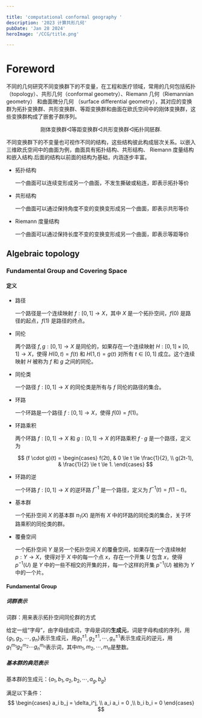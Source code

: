 ```yaml
---

title: 'computational conformal geography '
description: '2023 计算共形几何'
pubDate: 'Jan 28 2024'
heroImage: '/CCG/title.png'

---
```


# Foreword

不同的几何研究不同变换群下的不变量，在工程和医疗领域，常用的几何包括拓扑 （topology）、共形几何（conformal geometry）、Riemann 几何（Riemannian geometry） 和曲面微分几何 （surface differential geometry），其对应的变换群为拓扑变换群、共形变换群、等距变换群和曲面在欧氏空间中的刚体变换群，这些变换群构成了嵌套子群序列。

<div align=center>刚体变换群◁等距变换群◁共形变换群◁拓扑同胚群.</div>

不同变换群下的不变量也可视作不同的结构，这些结构彼此构成层次关系。以嵌入三维欧氏空间中的曲面为例，曲面具有拓扑结构、共形结构、 Riemann 度量结构和嵌入结构.后面的结构以前面的结构为基础，内涵逐步丰富。

- 拓扑结构

    一个曲面可以连续变形成另一个曲面，不发生撕破或粘连，即表示拓扑等价

- 共形结构
  
    一个曲面可以通过保持角度不变的变换变形成另一个曲面，即表示共形等价  

- Riemann 度量结构

    一个曲面可以通过保持长度不变的变换变形成另一个曲面，即表示等距等价


## Algebraic topology

### Fundamental Group and Covering Space

#### 定义

- 路径

    一个路径是一个连续映射 $f: [0,1] \to X$，其中 $X$ 是一个拓扑空间，$f(0)$ 是路径的起点，$f(1)$ 是路径的终点。
    

- 同伦

    两个路径 $f,g: [0,1] \to X$ 是同伦的，如果存在一个连续映射 $H: [0,1] \times [0,1] \to X$，使得 $H(0,t) = f(t)$ 和 $H(1,t) = g(t)$ 对所有 $t \in [0,1]$ 成立。这个连续映射 $H$ 被称为 $f$ 和 $g$ 之间的同伦。

- 同伦类

    一个路径 $f: [0,1] \to X$ 的同伦类是所有与 $f$ 同伦的路径的集合。

- 环路

    一个环路是一个路径 $f: [0,1] \to X$，使得 $f(0) = f(1)$。

- 环路乘积

    两个环路 $f: [0,1] \to X$ 和 $g: [0,1] \to X$ 的环路乘积 $f \cdot g$ 是一个路径，定义为

    $$
    (f \cdot g)(t) = \begin{cases}
    f(2t), & 0 \le t \le \frac{1}{2}, \\
    g(2t-1), & \frac{1}{2} \le t \le 1.
    \end{cases}
    $$

- 环路的逆

    一个环路 $f: [0,1] \to X$ 的逆环路 $f^{-1}$ 是一个路径，定义为 $f^{-1}(t) = f(1-t)$。

- 基本群

    一个拓扑空间 $X$ 的基本群 $\pi_1(X)$ 是所有 $X$ 中的环路的同伦类的集合，关于环路乘积的同伦类的群。

- 覆叠空间

    一个拓扑空间 $Y$ 是另一个拓扑空间 $X$ 的覆叠空间，如果存在一个连续映射 $p: Y \to X$，使得对于 $X$ 中的每一个点 $x$，存在一个开集 $U$ 包含 $x$，使得 $p^{-1}(U)$ 是 $Y$ 中的一些不相交的开集的并，每一个这样的开集 $p^{-1}(U)$ 被称为 $Y$ 中的一个片。

#### Fundamental Group

##### 词群表示

词群：用来表示拓扑空间同伦群的方式

给定一组“字母”，由字母组成词，字母是词的**生成元**，词是字母构成的序列，用$\{g_1, g_2, \cdots, g_n\}$表示生成元，用$g_1^{\pm 1}, g_2^{\pm 1}, \cdots, g_n^{\pm 1}$表示生成元的逆元，用$g_1^{m_1} g_2^{m_2} \cdots g_n^{m_n}$表示词，其中$m_1, m_2, \cdots, m_n$是整数。


##### 基本群的典范表示

基本群的生成元：$\{a_1,b_1,a_2,b_2,\cdots,a_g,b_g\}$

满足以下条件：
    $$
    \begin{cases}
    a_i b_j = \delta_i^j, \\
    a_i a_i = 0 ,\\
    b_i b_i = 0
    \end{cases}
    $$

